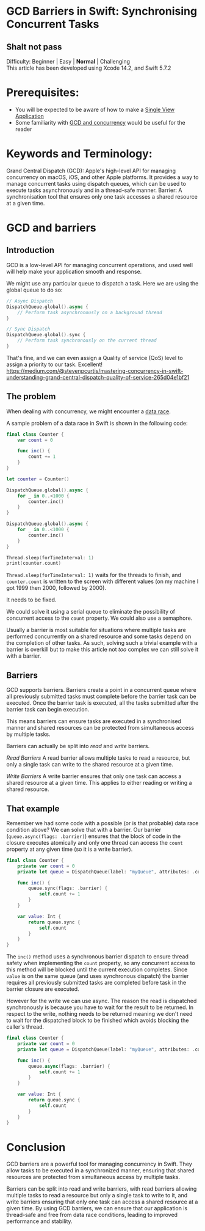 # GCD Barriers in Swift: Synchronising Concurrent Tasks
## Shalt not pass

Difficulty: Beginner | Easy | **Normal** | Challenging<br/>
This article has been developed using Xcode 14.2, and Swift 5.7.2 

# Prerequisites:
* You will be expected to be aware of how to make a [Single View Application](https://medium.com/swlh/your-first-ios-application-using-xcode-9983cf6efb71)
* Some familiarity with [GCD and concurrency](https://medium.com/swift-coding/concurrency-and-grand-central-dispatch-in-swift-gcd-f0ae063973c2) would be useful for the reader

# Keywords and Terminology:
Grand Central Dispatch (GCD): Apple's high-level API for managing concurrency on macOS, iOS, and other Apple platforms. It provides a way to manage concurrent tasks using dispatch queues, which can be used to execute tasks asynchronously and in a thread-safe manner.
Barrier: A synchronisation tool that ensures only one task accesses a shared resource at a given time. 

# GCD and barriers
## Introduction
GCD is a low-level API for managing concurrent operations, and used well will help make your application smooth and response. 

We might use any particular queue to dispatch a task. Here we are using the global queue to do so:

```swift
// Async Dispatch
DispatchQueue.global().async {
    // Perform task asynchronously on a background thread
}

// Sync Dispatch
DispatchQueue.global().sync {
    // Perform task synchronously on the current thread
}
```

That's fine, and we can even assign a Quality of service (QoS)  level to assign a priority to our task. Excellent! https://medium.com/@stevenpcurtis/mastering-concurrency-in-swift-understanding-grand-central-dispatch-quality-of-service-265d04e1bf21

## The problem
When dealing with concurrency, we might encounter a [data race](https://medium.com/@stevenpcurtis/data-races-in-programming-350fd434798a).

A sample problem of a data race in Swift is shown in the following code:

```swift
final class Counter {
    var count = 0

    func inc() {
        count += 1
    }
}

let counter = Counter()

DispatchQueue.global().async {
    for _ in 0..<1000 {
        counter.inc()
    }
}

DispatchQueue.global().async {
    for _ in 0..<1000 {
        counter.inc()
    }
}

Thread.sleep(forTimeInterval: 1)
print(counter.count)
```

`Thread.sleep(forTimeInterval: 1)` waits for the threads to finish, and `counter.count` is written to the screen with different values (on my machine I got 1999 then 2000, followed by 2000).

It needs to be fixed.

We could solve it using a serial queue to eliminate the possibility of concurrent access to the `count` property. We could also use a semaphore.

Usually a barrier is most suitable for situations where multiple tasks are performed concurrently on a shared resource and some tasks depend on the completion of other tasks. As such, solving such a trivial example with a barrier is overkill but to make this article not *too* complex we can still solve it with a barrier.

## Barriers
GCD supports barriers. Barriers create a point in a concurrent queue where all previously submitted tasks must complete before the barrier task can be executed. Once the barrier task is executed, all the tasks submitted after the barrier task can begin execution. 

This means barriers can ensure tasks are executed in a synchronised manner and shared resources can be protected from simultaneous access by multiple tasks.

Barriers can actually be split into *read* and *write* barriers.

*Read Barriers*
A read barrier allows multiple tasks to read a resource, but only a single task can write to the shared resource at a given time. 

*Write Barriers*
A write barrier ensures that only one task can access a shared resource at a given time. This applies to either reading or writing a shared resource.

## That example
Remember we had some code with a possible (or is that probable) data race condition above? We can solve that with a barrier. Our barrier (`queue.async(flags: .barrier)`) ensures that the block of code in the closure executes atomically and only one thread can access the `count` property at any given time (so it is a write barrier).

```swift
final class Counter {
    private var count = 0
    private let queue = DispatchQueue(label: "myQueue", attributes: .concurrent)

    func inc() {
        queue.sync(flags: .barrier) {
            self.count += 1
        }
    }

    var value: Int {
        return queue.sync {
            self.count
        }
    }
}
```

The `inc()` method uses a synchronous barrier dispatch to ensure thread safety when implementing the `count` property, so any concurrent access to this method will be blocked until the current execution completes. Since `value` is on the same queue (and  uses synchronous dispatch) the barrier requires all previously submitted tasks are completed before task in the barrier closure are executed.

However for the write we can use async. The reason the read is dispatched synchronously is because you have to wait for the result to be returned. In respect to the write, nothing needs to be returned meaning we don't need to wait for the dispatched block to be finished which avoids blocking the caller's thread.

```swift
final class Counter {
    private var count = 0
    private let queue = DispatchQueue(label: "myQueue", attributes: .concurrent)

    func inc() {
        queue.async(flags: .barrier) {
            self.count += 1
        }
    }

    var value: Int {
        return queue.sync {
            self.count
        }
    }
}
```

# Conclusion

 GCD barriers are a powerful tool for managing concurrency in Swift. They allow tasks to be executed in a synchronized manner, ensuring that shared resources are protected from simultaneous access by multiple tasks.
 
 Barriers can be split into read and write barriers, with read barriers allowing multiple tasks to read a resource but only a single task to write to it, and write barriers ensuring that only one task can access a shared resource at a given time. By using GCD barriers, we can ensure that our application is thread-safe and free from data race conditions, leading to improved performance and stability.
